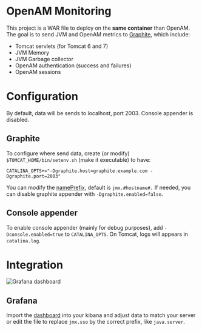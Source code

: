 # OpenAM Monitoring 

This project is a WAR file to deploy on the **same container** than OpenAM.
The goal is to send JVM and OpenAM metrics to [Graphite](http://graphite.wikidot.com), which include:

* Tomcat servlets (for Tomcat 6 and 7)
* JVM Memory
* JVM Garbage collector
* OpenAM authentication (success and failures)
* OpenAM sessions

# Configuration

By default, data will be sends to localhost, port 2003. Console appender is disabled.

## Graphite

To configure where send data, create (or modify) ```$TOMCAT_HOME/bin/setenv.sh``` (make it executable) to have:

    CATALINA_OPTS+="-Dgraphite.host=graphite.example.com -Dgraphite.port=2003"

You can modify the [namePrefix](https://github.com/jmxtrans/embedded-jmxtrans/wiki/Graphite-Writer), default is ```jmx.#hostname#.``` 
If needed, you can disable graphite appender with ```-Dgraphite.enabled=false```.

## Console appender

To enable console appender (mainly for debug purposes), add ```-Dconsole.enabled=true``` to ```CATALINA_OPTS```. On Tomcat, logs will appears in ```catalina.log```. 

# Integration

![Grafana dashboard](https://github.com/OpenCSI/openam-monitoring/raw/master/src/site/screenshot.png)

## Grafana

Import the [dashboard](https://raw.githubusercontent.com/OpenCSI/openam-monitoring/master/src/site/grafana-openam-dashboard.json) into your kibana and adjust data to match your server or edit the file to replace ```jmx.sso``` by the correct prefix, like ```java.server```.
